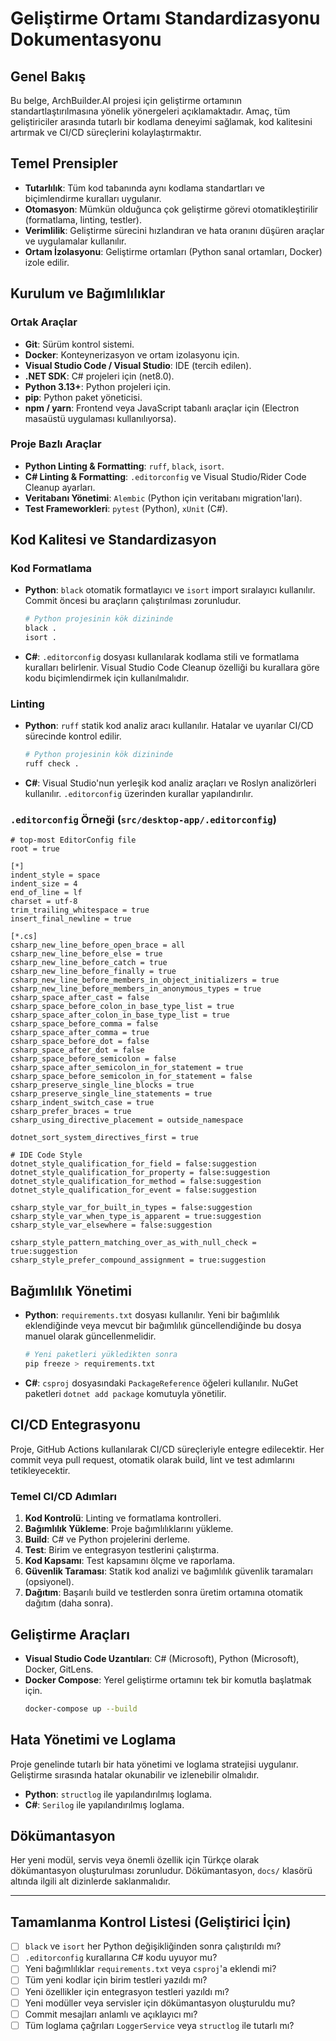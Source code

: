 # Geliştirme Ortamı Standardizasyonu Dokumentasyonu

## Genel Bakış
Bu belge, ArchBuilder.AI projesi için geliştirme ortamının standartlaştırılmasına yönelik yönergeleri açıklamaktadır. Amaç, tüm geliştiriciler arasında tutarlı bir kodlama deneyimi sağlamak, kod kalitesini artırmak ve CI/CD süreçlerini kolaylaştırmaktır.

## Temel Prensipler
-   **Tutarlılık**: Tüm kod tabanında aynı kodlama standartları ve biçimlendirme kuralları uygulanır.
-   **Otomasyon**: Mümkün olduğunca çok geliştirme görevi otomatikleştirilir (formatlama, linting, testler).
-   **Verimlilik**: Geliştirme sürecini hızlandıran ve hata oranını düşüren araçlar ve uygulamalar kullanılır.
-   **Ortam İzolasyonu**: Geliştirme ortamları (Python sanal ortamları, Docker) izole edilir.

## Kurulum ve Bağımlılıklar

### Ortak Araçlar
-   **Git**: Sürüm kontrol sistemi.
-   **Docker**: Konteynerizasyon ve ortam izolasyonu için.
-   **Visual Studio Code / Visual Studio**: IDE (tercih edilen).
-   **.NET SDK**: C# projeleri için (net8.0).
-   **Python 3.13+**: Python projeleri için.
-   **pip**: Python paket yöneticisi.
-   **npm / yarn**: Frontend veya JavaScript tabanlı araçlar için (Electron masaüstü uygulaması kullanılıyorsa).

### Proje Bazlı Araçlar
-   **Python Linting & Formatting**: `ruff`, `black`, `isort`.
-   **C# Linting & Formatting**: `.editorconfig` ve Visual Studio/Rider Code Cleanup ayarları.
-   **Veritabanı Yönetimi**: `Alembic` (Python için veritabanı migration'ları).
-   **Test Frameworkleri**: `pytest` (Python), `xUnit` (C#).

## Kod Kalitesi ve Standardizasyon

### Kod Formatlama
-   **Python**: `black` otomatik formatlayıcı ve `isort` import sıralayıcı kullanılır. Commit öncesi bu araçların çalıştırılması zorunludur.
    ```bash
    # Python projesinin kök dizininde
    black .
    isort .
    ```
-   **C#**: `.editorconfig` dosyası kullanılarak kodlama stili ve formatlama kuralları belirlenir. Visual Studio Code Cleanup özelliği bu kurallara göre kodu biçimlendirmek için kullanılmalıdır.

### Linting
-   **Python**: `ruff` statik kod analiz aracı kullanılır. Hatalar ve uyarılar CI/CD sürecinde kontrol edilir.
    ```bash
    # Python projesinin kök dizininde
    ruff check .
    ```
-   **C#**: Visual Studio'nun yerleşik kod analiz araçları ve Roslyn analizörleri kullanılır. `.editorconfig` üzerinden kurallar yapılandırılır.

### `.editorconfig` Örneği (`src/desktop-app/.editorconfig`)
```editorconfig
# top-most EditorConfig file
root = true

[*]
indent_style = space
indent_size = 4
end_of_line = lf
charset = utf-8
trim_trailing_whitespace = true
insert_final_newline = true

[*.cs]
csharp_new_line_before_open_brace = all
csharp_new_line_before_else = true
csharp_new_line_before_catch = true
csharp_new_line_before_finally = true
csharp_new_line_before_members_in_object_initializers = true
csharp_new_line_before_members_in_anonymous_types = true
csharp_space_after_cast = false
csharp_space_before_colon_in_base_type_list = true
csharp_space_after_colon_in_base_type_list = true
csharp_space_before_comma = false
csharp_space_after_comma = true
csharp_space_before_dot = false
csharp_space_after_dot = false
csharp_space_before_semicolon = false
csharp_space_after_semicolon_in_for_statement = true
csharp_space_before_semicolon_in_for_statement = false
csharp_preserve_single_line_blocks = true
csharp_preserve_single_line_statements = true
csharp_indent_switch_case = true
csharp_prefer_braces = true
csharp_using_directive_placement = outside_namespace

dotnet_sort_system_directives_first = true

# IDE Code Style
dotnet_style_qualification_for_field = false:suggestion
dotnet_style_qualification_for_property = false:suggestion
dotnet_style_qualification_for_method = false:suggestion
dotnet_style_qualification_for_event = false:suggestion

csharp_style_var_for_built_in_types = false:suggestion
csharp_style_var_when_type_is_apparent = true:suggestion
csharp_style_var_elsewhere = false:suggestion

csharp_style_pattern_matching_over_as_with_null_check = true:suggestion
csharp_style_prefer_compound_assignment = true:suggestion
```

## Bağımlılık Yönetimi
-   **Python**: `requirements.txt` dosyası kullanılır. Yeni bir bağımlılık eklendiğinde veya mevcut bir bağımlılık güncellendiğinde bu dosya manuel olarak güncellenmelidir.
    ```bash
    # Yeni paketleri yükledikten sonra
    pip freeze > requirements.txt
    ```
-   **C#**: `csproj` dosyasındaki `PackageReference` öğeleri kullanılır. NuGet paketleri `dotnet add package` komutuyla yönetilir.

## CI/CD Entegrasyonu
Proje, GitHub Actions kullanılarak CI/CD süreçleriyle entegre edilecektir. Her commit veya pull request, otomatik olarak build, lint ve test adımlarını tetikleyecektir.

### Temel CI/CD Adımları
1.  **Kod Kontrolü**: Linting ve formatlama kontrolleri.
2.  **Bağımlılık Yükleme**: Proje bağımlılıklarını yükleme.
3.  **Build**: C# ve Python projelerini derleme.
4.  **Test**: Birim ve entegrasyon testlerini çalıştırma.
5.  **Kod Kapsamı**: Test kapsamını ölçme ve raporlama.
6.  **Güvenlik Taraması**: Statik kod analizi ve bağımlılık güvenlik taramaları (opsiyonel).
7.  **Dağıtım**: Başarılı build ve testlerden sonra üretim ortamına otomatik dağıtım (daha sonra).

## Geliştirme Araçları
-   **Visual Studio Code Uzantıları**: C# (Microsoft), Python (Microsoft), Docker, GitLens.
-   **Docker Compose**: Yerel geliştirme ortamını tek bir komutla başlatmak için.
    ```bash
    docker-compose up --build
    ```

## Hata Yönetimi ve Loglama
Proje genelinde tutarlı bir hata yönetimi ve loglama stratejisi uygulanır. Geliştirme sırasında hatalar okunabilir ve izlenebilir olmalıdır.
-   **Python**: `structlog` ile yapılandırılmış loglama.
-   **C#**: `Serilog` ile yapılandırılmış loglama.

## Dökümantasyon
Her yeni modül, servis veya önemli özellik için Türkçe olarak dökümantasyon oluşturulması zorunludur. Dökümantasyon, `docs/` klasörü altında ilgili alt dizinlerde saklanmalıdır.

---

## Tamamlanma Kontrol Listesi (Geliştirici İçin)
-   [ ] `black` ve `isort` her Python değişikliğinden sonra çalıştırıldı mı?
-   [ ] `.editorconfig` kurallarına C# kodu uyuyor mu?
-   [ ] Yeni bağımlılıklar `requirements.txt` veya `csproj`'a eklendi mi?
-   [ ] Tüm yeni kodlar için birim testleri yazıldı mı?
-   [ ] Yeni özellikler için entegrasyon testleri yazıldı mı?
-   [ ] Yeni modüller veya servisler için dökümantasyon oluşturuldu mu?
-   [ ] Commit mesajları anlamlı ve açıklayıcı mı?
-   [ ] Tüm loglama çağrıları `LoggerService` veya `structlog` ile tutarlı mı?
